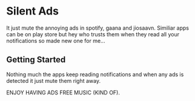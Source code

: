 # Silent Ads

It just mute the annoying ads in spotify, gaana and jiosaavn. 
Similiar apps can be on play store but hey who trusts them when they read all your notifications so made new one for me...

## Getting Started

Nothing much the apps keep reading notifications and when any ads is detected it just mute them right away.

ENJOY HAVING ADS FREE MUSIC (KIND OF).
